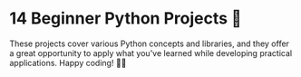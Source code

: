 # 14 Beginner Python Projects 🐍
<p>These projects cover various Python concepts and libraries, and they offer a great opportunity to apply what you've learned while developing practical applications. Happy coding! 🚀🐍</p>
